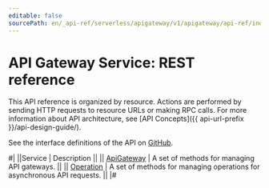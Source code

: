 ```yaml
---
editable: false
sourcePath: en/_api-ref/serverless/apigateway/v1/apigateway/api-ref/index.md
---
```


# API Gateway Service: REST reference

This API reference is organized by resource. Actions are performed by sending HTTP requests to resource URLs or making RPC calls. For more information about API architecture, see [API Concepts]({{ api-url-prefix }}/api-design-guide/).

See the interface definitions of the API on [GitHub](https://github.com/yandex-cloud/cloudapi).

#|
||Service | Description ||
|| [ApiGateway](ApiGateway/index.md) | A set of methods for managing API gateways. ||
|| [Operation](Operation/index.md) | A set of methods for managing operations for asynchronous API requests. ||
|#